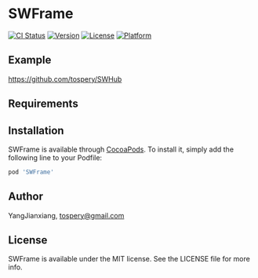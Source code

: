 # SWFrame

[![CI Status](https://img.shields.io/travis/tospery/SWFrame.svg?style=flat)](https://travis-ci.org/tospery/SWFrame)
[![Version](https://img.shields.io/cocoapods/v/SWFrame.svg?style=flat)](https://cocoapods.org/pods/SWFrame)
[![License](https://img.shields.io/cocoapods/l/SWFrame.svg?style=flat)](https://cocoapods.org/pods/SWFrame)
[![Platform](https://img.shields.io/cocoapods/p/SWFrame.svg?style=flat)](https://cocoapods.org/pods/SWFrame)

## Example

https://github.com/tospery/SWHub

## Requirements

## Installation

SWFrame is available through [CocoaPods](https://cocoapods.org). To install
it, simply add the following line to your Podfile:

```ruby
pod 'SWFrame'
```

## Author

YangJianxiang, tospery@gmail.com

## License

SWFrame is available under the MIT license. See the LICENSE file for more info.
